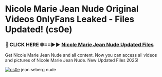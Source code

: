 # Nicole Marie Jean Nude Original Videos 0nlyFans Leaked - Files Updated! (cs0e)

<h3>🔴 CLICK HERE 🌐==►► <a href="https://tinyurl.com/yrmya6cz" rel="nofollow">Nicole Marie Jean Nude Updated Files</a></h3>

Get Nicole Marie Jean Nude and all content. Now you can access all videos and pictures of Nicole Marie Jean Nude. New Updated Files 2025!

[![cs0e](https://i.imgur.com/FMdXYCs.gif)](https://tinyurl.com/yrmya6cz)
jean seberg nude
